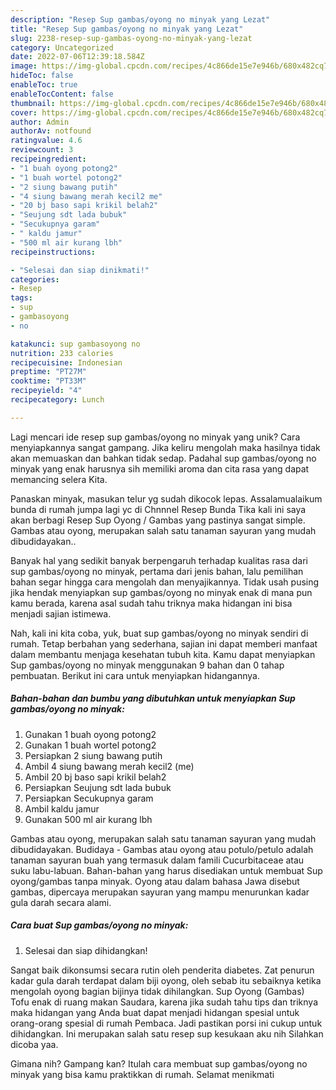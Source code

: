 ```yaml
---
description: "Resep Sup gambas/oyong no minyak yang Lezat"
title: "Resep Sup gambas/oyong no minyak yang Lezat"
slug: 2238-resep-sup-gambas-oyong-no-minyak-yang-lezat
category: Uncategorized
date: 2022-07-06T12:39:18.584Z
image: https://img-global.cpcdn.com/recipes/4c866de15e7e946b/680x482cq70/sup-gambasoyong-no-minyak-foto-resep-utama.jpg
hideToc: false
enableToc: true
enableTocContent: false
thumbnail: https://img-global.cpcdn.com/recipes/4c866de15e7e946b/680x482cq70/sup-gambasoyong-no-minyak-foto-resep-utama.jpg
cover: https://img-global.cpcdn.com/recipes/4c866de15e7e946b/680x482cq70/sup-gambasoyong-no-minyak-foto-resep-utama.jpg
author: Admin
authorAv: notfound
ratingvalue: 4.6
reviewcount: 3
recipeingredient:
- "1 buah oyong potong2"
- "1 buah wortel potong2"
- "2 siung bawang putih"
- "4 siung bawang merah kecil2 me"
- "20 bj baso sapi krikil belah2"
- "Seujung sdt lada bubuk"
- "Secukupnya garam"
- " kaldu jamur"
- "500 ml air kurang lbh"
recipeinstructions:

- "Selesai dan siap dinikmati!"
categories:
- Resep
tags:
- sup
- gambasoyong
- no

katakunci: sup gambasoyong no 
nutrition: 233 calories
recipecuisine: Indonesian
preptime: "PT27M"
cooktime: "PT33M"
recipeyield: "4"
recipecategory: Lunch

---
```





Lagi mencari ide resep sup gambas/oyong no minyak yang unik? Cara menyiapkannya sangat gampang. Jika keliru mengolah maka hasilnya tidak akan memuaskan dan bahkan tidak sedap. Padahal sup gambas/oyong no minyak yang enak harusnya sih memiliki aroma dan cita rasa yang dapat memancing selera Kita.





Panaskan minyak, masukan telur yg sudah dikocok lepas. Assalamualaikum bunda di rumah jumpa lagi yc di Chnnnel Resep Bunda Tika kali ini saya akan berbagi Resep Sup Oyong / Gambas yang pastinya sangat simple. Gambas atau oyong, merupakan salah satu tanaman sayuran yang mudah dibudidayakan..

Banyak hal yang sedikit banyak berpengaruh terhadap kualitas rasa dari sup gambas/oyong no minyak, pertama dari jenis bahan, lalu pemilihan bahan segar hingga cara mengolah dan menyajikannya. Tidak usah pusing jika hendak menyiapkan sup gambas/oyong no minyak enak di mana pun kamu berada, karena asal sudah tahu triknya maka hidangan ini bisa menjadi sajian istimewa.






Nah, kali ini kita coba, yuk, buat sup gambas/oyong no minyak sendiri di rumah. Tetap berbahan yang sederhana, sajian ini dapat memberi manfaat dalam membantu menjaga kesehatan tubuh kita. Kamu dapat menyiapkan Sup gambas/oyong no minyak menggunakan 9 bahan dan 0 tahap pembuatan. Berikut ini cara untuk menyiapkan hidangannya.

<!--inarticleads1-->

##### Bahan-bahan dan bumbu yang dibutuhkan untuk menyiapkan Sup gambas/oyong no minyak:

1. Gunakan 1 buah oyong potong2
1. Gunakan 1 buah wortel potong2
1. Persiapkan 2 siung bawang putih
1. Ambil 4 siung bawang merah kecil2 (me)
1. Ambil 20 bj baso sapi krikil belah2
1. Persiapkan Seujung sdt lada bubuk
1. Persiapkan Secukupnya garam
1. Ambil  kaldu jamur
1. Gunakan 500 ml air kurang lbh


Gambas atau oyong, merupakan salah satu tanaman sayuran yang mudah dibudidayakan. Budidaya - Gambas atau oyong atau potulo/petulo adalah tanaman sayuran buah yang termasuk dalam famili Cucurbitaceae atau suku labu-labuan. Bahan-bahan yang harus disediakan untuk membuat Sup oyong/gambas tanpa minyak. Oyong atau dalam bahasa Jawa disebut gambas, dipercaya merupakan sayuran yang mampu menurunkan kadar gula darah secara alami. 

<!--inarticleads2-->

##### Cara buat Sup gambas/oyong no minyak:


1. Selesai dan siap dihidangkan!

Sangat baik dikonsumsi secara rutin oleh penderita diabetes. Zat penurun kadar gula darah terdapat dalam biji oyong, oleh sebab itu sebaiknya ketika mengolah oyong bagian bijinya tidak dihilangkan. Sup Oyong (Gambas) Tofu enak di ruang makan Saudara, karena jika sudah tahu tips dan triknya maka hidangan yang Anda buat dapat menjadi hidangan spesial untuk orang-orang spesial di rumah Pembaca. Jadi pastikan porsi ini cukup untuk dihidangkan. Ini merupakan salah satu resep sup kesukaan aku nih Silahkan dicoba yaa. 

Gimana nih? Gampang kan? Itulah cara membuat sup gambas/oyong no minyak yang bisa kamu praktikkan di rumah. Selamat menikmati
